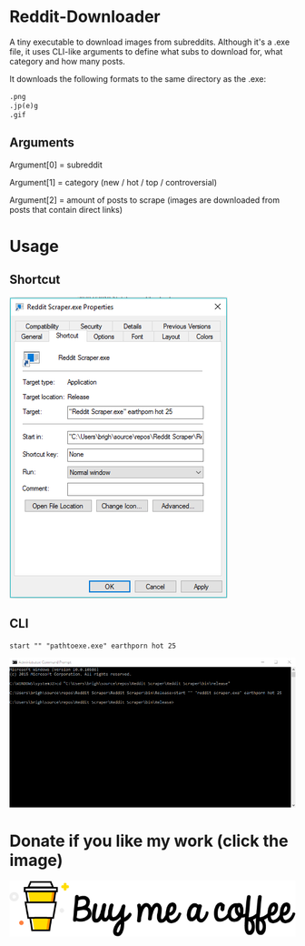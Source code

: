 # Reddit-Downloader

A tiny executable to download images from subreddits. Although it's a .exe file, it uses CLI-like arguments to define what subs to download for, what category and how many posts.

It downloads the following formats to the same directory as the .exe:

	.png
	.jp(e)g
	.gif


## Arguments

Argument[0] = subreddit

Argument[1] = category (new / hot / top / controversial)

Argument[2] = amount of posts to scrape (images are downloaded from posts that contain direct links)



# Usage

## Shortcut

![alt text](Images/shortcut.png "shortcut")


## CLI

	start "" "pathtoexe.exe" earthporn hot 25

![alt text](Images/cmd.png "shortcut")

# Donate if you like my work (click the image)

[![Foo](Images/coffee.png)](https://www.buymeacoffee.com/ZcRuWpUBf)


